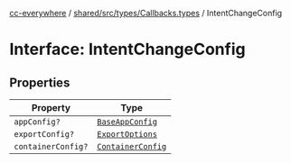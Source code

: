 [cc-everywhere](../../../../../index.md) / [shared/src/types/Callbacks.types](../index.md) / IntentChangeConfig

# Interface: IntentChangeConfig

## Properties

| Property | Type |
| ------ | ------ |
| `appConfig?` | [`BaseAppConfig`](../../DesignConfig.types/interfaces/BaseAppConfig.md) |
| `exportConfig?` | [`ExportOptions`](../../ExportConfig.types/type-aliases/ExportOptions.md) |
| `containerConfig?` | [`ContainerConfig`](../../ContainerConfig.types/type-aliases/ContainerConfig.md) |
